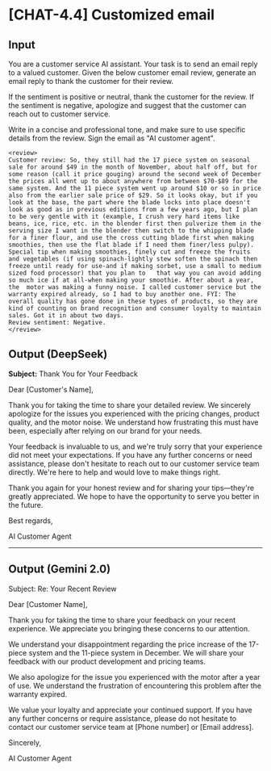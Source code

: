 # [CHAT-4.4] Customized email

## Input

You are a customer service AI assistant. Your task is to send an email reply to a valued customer. Given the below customer email review, generate an email reply to thank the customer for their review.

If the sentiment is positive or neutral, thank the customer for the review. If the sentiment is negative, apologize and suggest that the customer can reach out to customer service. 

Write in a concise and professional tone, and make sure to use specific details from the review. Sign the email as "AI customer agent".

```
<review>
Customer review: So, they still had the 17 piece system on seasonal sale for around $49 in the month of November, about half off, but for some reason (call it price gouging) around the second week of December the prices all went up to about anywhere from between $70-$89 for the same system. And the 11 piece system went up around $10 or so in price also from the earlier sale price of $29. So it looks okay, but if you look at the base, the part where the blade locks into place doesn't look as good as in previous editions from a few years ago, but I plan to be very gentle with it (example, I crush very hard items like beans, ice, rice, etc. in the blender first then pulverize them in the serving size I want in the blender then switch to the whipping blade for a finer flour, and use the cross cutting blade first when making smoothies, then use the flat blade if I need them finer/less pulpy). Special tip when making smoothies, finely cut and freeze the fruits and vegetables (if using spinach-lightly stew soften the spinach then freeze until ready for use-and if making sorbet, use a small to medium sized food processor) that you plan to   that way you can avoid adding so much ice if at all-when making your smoothie. After about a year, the  motor was making a funny noise. I called customer service but the warranty expired already, so I had to buy another one. FYI: The overall quality has gone done in these types of products, so they are kind of counting on brand recognition and consumer loyalty to maintain sales. Got it in about two days.
Review sentiment: Negative. 
</review>
```

## Output (DeepSeek)

**Subject:** Thank You for Your Feedback  

Dear [Customer's Name],  

Thank you for taking the time to share your detailed review. We sincerely apologize for the issues you experienced with the pricing changes, product quality, and the motor noise. We understand how frustrating this must have been, especially after relying on our brand for your needs.  

Your feedback is invaluable to us, and we're truly sorry that your experience did not meet your expectations. If you have any further concerns or need assistance, please don't hesitate to reach out to our customer service team directly. We're here to help and would love to make things right.  

Thank you again for your honest review and for sharing your tips—they're greatly appreciated. We hope to have the opportunity to serve you better in the future.  

Best regards, 

AI Customer Agent

---

## Output (Gemini 2.0)

Subject: Re: Your Recent Review

Dear [Customer Name],

Thank you for taking the time to share your feedback on your recent experience. We appreciate you bringing these concerns to our attention.

We understand your disappointment regarding the price increase of the 17-piece system and the 11-piece system in December. We will share your feedback with our product development and pricing teams. 

We also apologize for the issue you experienced with the motor after a year of use. We understand the frustration of encountering this problem after the warranty expired. 

We value your loyalty and appreciate your continued support. If you have any further concerns or require assistance, please do not hesitate to contact our customer service team at [Phone number] or [Email address].

Sincerely,

AI Customer Agent
